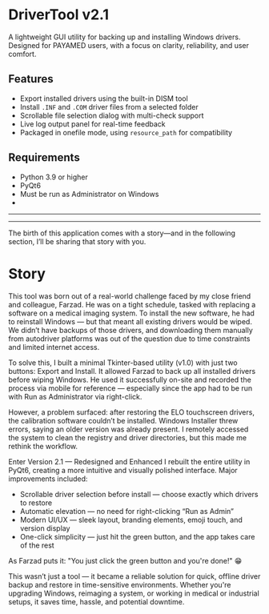 # DriverTool v2.1

A lightweight GUI utility for backing up and installing Windows drivers. Designed for PAYAMED users, with a focus on clarity, reliability, and user comfort.

## Features

- Export installed drivers using the built-in DISM tool
- Install `.INF` and `.COM` driver files from a selected folder
- Scrollable file selection dialog with multi-check support
- Live log output panel for real-time feedback
- Packaged in onefile mode, using `resource_path` for compatibility

## Requirements

- Python 3.9 or higher
- PyQt6
- Must be run as Administrator on Windows
- 
-------------------------------------------------------------------------------
-------------------------------------------------------------------------------

The birth of this application comes with a story—and in the following section, I’ll be sharing that story with you.

# Story
This tool was born out of a real-world challenge faced by my close friend and colleague, Farzad. He was on a tight schedule, tasked with replacing a software on a medical imaging system. To install the new software, he had to reinstall Windows — but that meant all existing drivers would be wiped. We didn’t have backups of those drivers, and downloading them manually from autodriver platforms was out of the question due to time constraints and limited internet access.

To solve this, I built a minimal Tkinter-based utility (v1.0) with just two buttons: Export and Install. It allowed Farzad to back up all installed drivers before wiping Windows. He used it successfully on-site and recorded the process via mobile for reference — especially since the app had to be run with Run as Administrator via right-click.

However, a problem surfaced: after restoring the ELO touchscreen drivers, the calibration software couldn’t be installed. Windows Installer threw errors, saying an older version was already present. I remotely accessed the system to clean the registry and driver directories, but this made me rethink the workflow.

Enter Version 2.1 — Redesigned and Enhanced
I rebuilt the entire utility in PyQt6, creating a more intuitive and visually polished interface. Major improvements included:

- Scrollable driver selection before install — choose exactly which drivers to restore
- Automatic elevation — no need for right-clicking “Run as Admin”
- Modern UI/UX — sleek layout, branding elements, emoji touch, and version display
- One-click simplicity — just hit the green button, and the app takes care of the rest

As Farzad puts it: "You just click the green button and you're done!" 😁

This wasn’t just a tool — it became a reliable solution for quick, offline driver backup and restore in time-sensitive environments. Whether you're upgrading Windows, reimaging a system, or working in medical or industrial setups, it saves time, hassle, and potential downtime.


